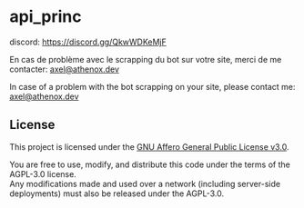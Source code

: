 # api_princ

discord: https://discord.gg/QkwWDKeMjF

En cas de problème avec le scrapping du bot sur votre site, merci de me contacter: axel@athenox.dev

In case of a problem with the bot scrapping on your site, please contact me: axel@athenox.dev



## License

This project is licensed under the [GNU Affero General Public License v3.0](LICENSE).

You are free to use, modify, and distribute this code under the terms of the AGPL-3.0 license.  
Any modifications made and used over a network (including server-side deployments) must also be released under the AGPL-3.0.
